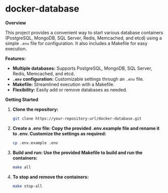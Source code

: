# docker-database

**Overview**

This project provides a convenient way to start various database containers (PostgreSQL, MongoDB, SQL Server, Redis, Memcached, and etcd) using a simple `.env` file for configuration. It also includes a Makefile for easy execution.

**Features:**

* **Multiple databases:** Supports PostgreSQL, MongoDB, SQL Server, Redis, Memcached, and etcd.
* **`.env` configuration:** Customizable settings through an `.env` file.
* **Makefile:** Streamlined execution with a Makefile.
* **Flexibility:** Easily add or remove databases as needed.

**Getting Started**

1. **Clone the repository:**
   ```bash
   git clone https://your-repository-url/docker-database.git

2. **Create a .env file: Copy the provided .env.example file and rename it to .env. Customize the settings as required:**
    ```bash
    cp .env.example .env

3. **Build and run: Use the provided Makefile to build and run the containers:**
    ```bash
    make all

4. **To stop and remove the containers:**
    ```bash
    make stop-all